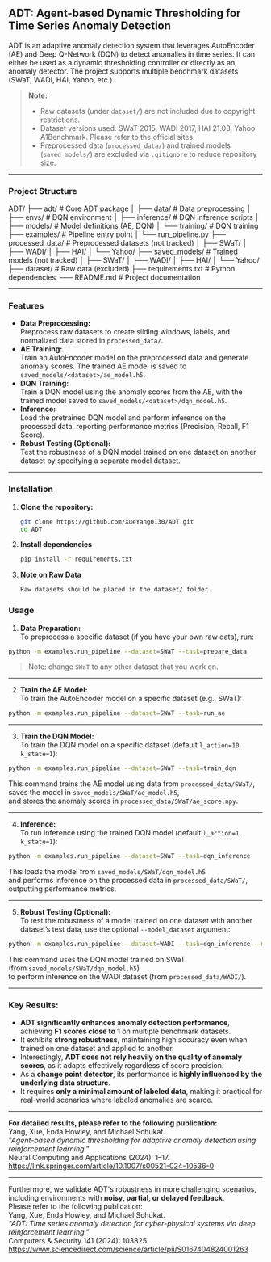 ## ADT: Agent-based Dynamic Thresholding for Time Series Anomaly Detection

ADT is an adaptive anomaly detection system that leverages AutoEncoder (AE) and Deep Q-Network (DQN) to detect anomalies in time series. It can either be used as a dynamic thresholding controller or directly as an anomaly detector.
The project supports multiple benchmark datasets (SWaT, WADI, HAI, Yahoo, etc.).

> **Note:**  
> - Raw datasets (under `dataset/`) are not included due to copyright restrictions.  
> - Dataset versions used: SWaT 2015, WADI 2017, HAI 21.03, Yahoo A1Benchmark. Please refer to the official sites.
> - Preprocessed data (`processed_data/`) and trained models (`saved_models/`) are excluded via `.gitignore` to reduce repository size.

---

### Project Structure

ADT/
├── adt/                  # Core ADT package
│   ├── data/             # Data preprocessing
│   ├── envs/             # DQN environment
│   ├── inference/        # DQN inference scripts
│   ├── models/           # Model definitions (AE, DQN)
│   └── training/         # DQN training
├── examples/             # Pipeline entry point
│   └── run_pipeline.py
├── processed_data/       # Preprocessed datasets (not tracked)
│   ├── SWaT/
│   ├── WADI/
│   ├── HAI/
│   └── Yahoo/
├── saved_models/         # Trained models (not tracked)
│   ├── SWaT/
│   ├── WADI/
│   ├── HAI/
│   └── Yahoo/
├── dataset/              # Raw data (excluded)
├── requirements.txt      # Python dependencies
└── README.md             # Project documentation

---

### Features

- **Data Preprocessing:**  
  Preprocess raw datasets to create sliding windows, labels, and normalized data stored in `processed_data/`.  
- **AE Training:**  
  Train an AutoEncoder model on the preprocessed data and generate anomaly scores. The trained AE model is saved to `saved_models/<dataset>/ae_model.h5`.
- **DQN Training:**  
  Train a DQN model using the anomaly scores from the AE, with the trained model saved to `saved_models/<dataset>/dqn_model.h5`.
- **Inference:**  
  Load the pretrained DQN model and perform inference on the processed data, reporting performance metrics (Precision, Recall, F1 Score).
- **Robust Testing (Optional):**  
  Test the robustness of a DQN model trained on one dataset on another dataset by specifying a separate model dataset.

---

### Installation

1. **Clone the repository:**
   ```bash
   git clone https://github.com/XueYang0130/ADT.git
   cd ADT
2. **Install dependencies**
   ```bash
   pip install -r requirements.txt
3. **Note on Raw Data**
   ```bash
   Raw datasets should be placed in the dataset/ folder.

### Usage

1. **Data Preparation:**  
To preprocess a specific dataset (if you have your own raw data), run:

```bash
python -m examples.run_pipeline --dataset=SWaT --task=prepare_data
```

> Note: change `SWaT` to any other dataset that you work on.

---

2. **Train the AE Model:**  
To train the AutoEncoder model on a specific dataset (e.g., SWaT):

```bash
python -m examples.run_pipeline --dataset=SWaT --task=run_ae
```

---

3. **Train the DQN Model:**  
To train the DQN model on a specific dataset (default `l_action=10`, `k_state=1`):

```bash
python -m examples.run_pipeline --dataset=SWaT --task=train_dqn
```

This command trains the AE model using data from `processed_data/SWaT/`,  
saves the model in `saved_models/SWaT/ae_model.h5`,  
and stores the anomaly scores in `processed_data/SWaT/ae_score.npy`.

---

4. **Inference:**  
To run inference using the trained DQN model (default `l_action=1`, `k_state=1`):

```bash
python -m examples.run_pipeline --dataset=SWaT --task=dqn_inference 
```

This loads the model from `saved_models/SWaT/dqn_model.h5`  
and performs inference on the processed data in `processed_data/SWaT/`,  
outputting performance metrics.

---

5. **Robust Testing (Optional):**  
To test the robustness of a model trained on one dataset with another dataset’s test data, use the optional `--model_dataset` argument:

```bash
python -m examples.run_pipeline --dataset=WADI --task=dqn_inference --model_dataset=SWaT
```

This command uses the DQN model trained on SWaT  
(from `saved_models/SWaT/dqn_model.h5`)  
to perform inference on the WADI dataset (from `processed_data/WADI/`).

---

### Key Results:

- **ADT significantly enhances anomaly detection performance**, achieving **F1 scores close to 1** on multiple benchmark datasets.
- It exhibits **strong robustness**, maintaining high accuracy even when trained on one dataset and applied to another.
- Interestingly, **ADT does not rely heavily on the quality of anomaly scores**, as it adapts effectively regardless of score precision.
- As a **change point detector**, its performance is **highly influenced by the underlying data structure**.
- It requires **only a minimal amount of labeled data**, making it practical for real-world scenarios where labeled anomalies are scarce.

---

**For detailed results, please refer to the following publication:**  
Yang, Xue, Enda Howley, and Michael Schukat.  
*"Agent-based dynamic thresholding for adaptive anomaly detection using reinforcement learning."*  
Neural Computing and Applications (2024): 1–17.  
https://link.springer.com/article/10.1007/s00521-024-10536-0

---

Furthermore, we validate ADT's robustness in more challenging scenarios, including environments with **noisy, partial, or delayed feedback**.  
Please refer to the following publication:  
Yang, Xue, Enda Howley, and Michael Schukat.  
*"ADT: Time series anomaly detection for cyber-physical systems via deep reinforcement learning."*  
Computers & Security 141 (2024): 103825.  
https://www.sciencedirect.com/science/article/pii/S0167404824001263
